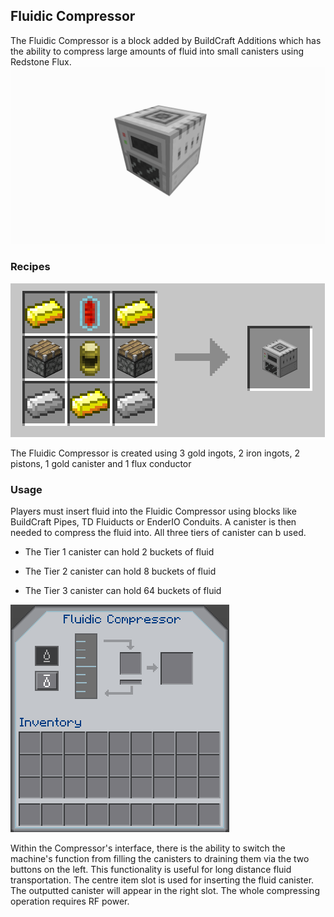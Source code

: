 ## Fluidic Compressor
The Fluidic Compressor is a block added by BuildCraft Additions which has the ability to compress large amounts of fluid into small canisters using Redstone Flux.
![Step 4](../img/Blocks/FluidicCompressor/Block.png)
### Recipes

![Recipe](../img/Blocks/FluidicCompressor/Recipe.png)

The Fluidic Compressor is created using 3 gold ingots, 2 iron ingots, 2 pistons, 1 gold canister and 1 flux conductor

### Usage
Players must insert fluid into the Fluidic Compressor using blocks like BuildCraft Pipes, TD Fluiducts or EnderIO Conduits. A canister is then needed to compress the fluid into. All three tiers of canister can b used. 

+ The Tier 1 canister can hold 2 buckets of fluid

+ The Tier 2 canister can hold 8 buckets of fluid

+ The Tier 3 canister can hold 64 buckets of fluid 

![The Interface](../img/Blocks/FluidicCompressor/gui.png)

Within the Compressor's interface, there is the ability to switch the machine's function from filling the canisters to draining them via the two buttons on the left. This functionality is useful for long distance fluid transportation. The centre item slot is used for inserting the fluid canister. The outputted canister will appear in the right slot. The whole compressing operation requires RF power.

